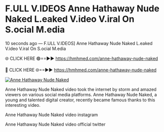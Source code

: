 # F.ULL V.IDEOS Anne Hathaway Nude Naked L.eaked V.ideo V.iral On S.ocial M.edia

10 seconds ago — F.ULL V.IDEOS] Anne Hathaway Nude Naked L.eaked V.ideo V.iral On S.ocial M.edia

🌐 CLICK HERE 🟢==►► https://hmhmed.com/anne-hathaway-nude-naked

🔴 CLICK HERE 🌐==►► https://hmhmed.com/anne-hathaway-nude-naked

[![Anne Hathaway Nude Naked](https://i.imgur.com/dJHk4Zq.gif)](https://hmhmed.com/anne-hathaway-nude-naked)

Anne Hathaway Nude Naked video took the internet by storm and amazed viewers on various social media platforms. Anne Hathaway Nude Naked, a young and talented digital creator, recently became famous thanks to this interesting video.

Anne Hathaway Nude Naked video instagram

Anne Hathaway Nude Naked video official twitter